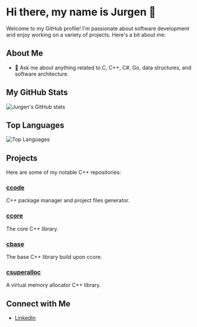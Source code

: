# Hi there, my name is Jurgen 👋

Welcome to my GitHub profile! I'm passionate about software development and enjoy working on a variety of projects. Here's a bit about me:

## About Me

- 💬 Ask me about anything related to C, C++, C#, Go, data structures, and software architecture.

## My GitHub Stats

![Jurgen's GitHub stats](https://github-readme-stats.vercel.app/api?username=jurgen-kluft&show_icons=true&theme=radical)

## Top Languages

![Top Languages](https://github-readme-stats.vercel.app/api/top-langs/?username=jurgen-kluft&layout=compact&theme=radical)

## Projects

Here are some of my notable C++ repositories:

### [ccode](https://github.com/jurgen-kluft/ccode)
C++ package manager and project files generator.

### [ccore](https://github.com/jurgen-kluft/ccore)
The core C++ library.

### [cbase](https://github.com/jurgen-kluft/cbase)
The base C++ library build upon ccore.

### [csuperalloc](https://github.com/jurgen-kluft/csuperalloc)
A virtual memory allocator C++ library.

## Connect with Me

- [LinkedIn](https://www.linkedin.com/in/jurgen-kluft)
